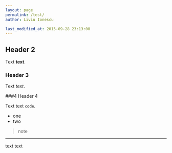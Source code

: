 ```yaml
---
layout: page
permalink: /test/
author: Liviu Ionescu

last_modified_at: 2015-09-28 23:13:00
---
```


## Header 2

Text **text**.

### Header 3

Text _text_.

###4 Header 4

Text text `code`.

* one
* two

> note

***

text text
